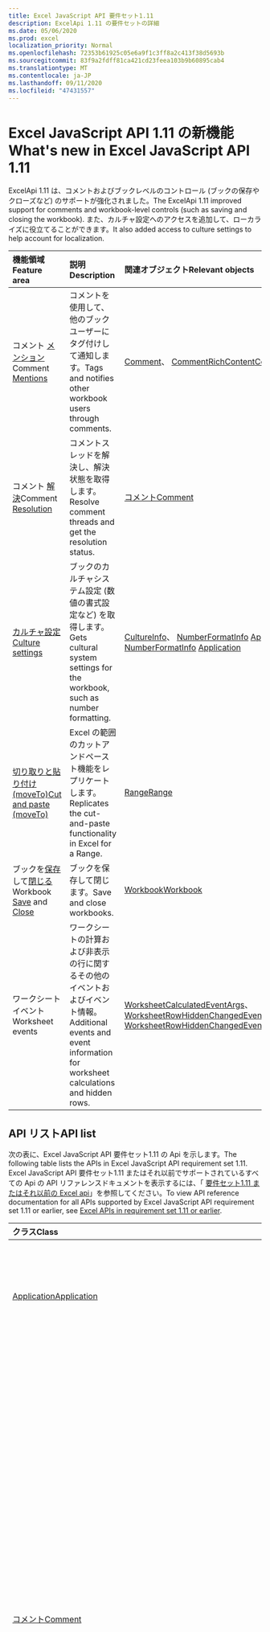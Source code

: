 ```yaml
---
title: Excel JavaScript API 要件セット1.11
description: ExcelApi 1.11 の要件セットの詳細
ms.date: 05/06/2020
ms.prod: excel
localization_priority: Normal
ms.openlocfilehash: 72353b61925c05e6a9f1c3ff8a2c413f38d5693b
ms.sourcegitcommit: 83f9a2fdff81ca421cd23feea103b9b60895cab4
ms.translationtype: MT
ms.contentlocale: ja-JP
ms.lasthandoff: 09/11/2020
ms.locfileid: "47431557"
---
```

# <a name="whats-new-in-excel-javascript-api-111"></a><span data-ttu-id="7d6bd-103">Excel JavaScript API 1.11 の新機能</span><span class="sxs-lookup"><span data-stu-id="7d6bd-103">What's new in Excel JavaScript API 1.11</span></span>

<span data-ttu-id="7d6bd-104">ExcelApi 1.11 は、コメントおよびブックレベルのコントロール (ブックの保存やクローズなど) のサポートが強化されました。</span><span class="sxs-lookup"><span data-stu-id="7d6bd-104">The ExcelApi 1.11 improved support for comments and workbook-level controls (such as saving and closing the workbook).</span></span> <span data-ttu-id="7d6bd-105">また、カルチャ設定へのアクセスを追加して、ローカライズに役立てることができます。</span><span class="sxs-lookup"><span data-stu-id="7d6bd-105">It also added access to culture settings to help account for localization.</span></span>

| <span data-ttu-id="7d6bd-106">機能領域</span><span class="sxs-lookup"><span data-stu-id="7d6bd-106">Feature area</span></span> | <span data-ttu-id="7d6bd-107">説明</span><span class="sxs-lookup"><span data-stu-id="7d6bd-107">Description</span></span> | <span data-ttu-id="7d6bd-108">関連オブジェクト</span><span class="sxs-lookup"><span data-stu-id="7d6bd-108">Relevant objects</span></span> |
|:--- |:--- |:--- |
| <span data-ttu-id="7d6bd-109">コメント [メンション](../../excel/excel-add-ins-comments.md#mentions)</span><span class="sxs-lookup"><span data-stu-id="7d6bd-109">Comment [Mentions](../../excel/excel-add-ins-comments.md#mentions)</span></span> |<span data-ttu-id="7d6bd-110">コメントを使用して、他のブックユーザーにタグ付けして通知します。</span><span class="sxs-lookup"><span data-stu-id="7d6bd-110">Tags and notifies other workbook users through comments.</span></span> | <span data-ttu-id="7d6bd-111">[Comment](/javascript/api/excel/excel.comment)、 [CommentRichContent](/javascript/api/excel/excel.commentrichcontent)</span><span class="sxs-lookup"><span data-stu-id="7d6bd-111">[Comment](/javascript/api/excel/excel.comment), [CommentRichContent](/javascript/api/excel/excel.commentrichcontent)</span></span> |
| <span data-ttu-id="7d6bd-112">コメント [解決](../../excel/excel-add-ins-comments.md#resolve-comment-threads)</span><span class="sxs-lookup"><span data-stu-id="7d6bd-112">Comment [Resolution](../../excel/excel-add-ins-comments.md#resolve-comment-threads)</span></span> | <span data-ttu-id="7d6bd-113">コメントスレッドを解決し、解決状態を取得します。</span><span class="sxs-lookup"><span data-stu-id="7d6bd-113">Resolve comment threads and get the resolution status.</span></span> | [<span data-ttu-id="7d6bd-114">コメント</span><span class="sxs-lookup"><span data-stu-id="7d6bd-114">Comment</span></span>](/javascript/api/excel/excel.comment) |
| [<span data-ttu-id="7d6bd-115">カルチャ設定</span><span class="sxs-lookup"><span data-stu-id="7d6bd-115">Culture settings</span></span>](../../excel/excel-add-ins-workbooks.md#access-application-culture-settings) | <span data-ttu-id="7d6bd-116">ブックのカルチャシステム設定 (数値の書式設定など) を取得します。</span><span class="sxs-lookup"><span data-stu-id="7d6bd-116">Gets cultural system settings for the workbook, such as number formatting.</span></span> | <span data-ttu-id="7d6bd-117">[CultureInfo](/javascript/api/excel/excel.cultureinfo)、 [NumberFormatInfo](/javascript/api/excel/excel.numberformatinfo) [Application](/javascript/api/excel/excel.application)</span><span class="sxs-lookup"><span data-stu-id="7d6bd-117">[CultureInfo](/javascript/api/excel/excel.cultureinfo), [NumberFormatInfo](/javascript/api/excel/excel.numberformatinfo) [Application](/javascript/api/excel/excel.application)</span></span> |
| [<span data-ttu-id="7d6bd-118">切り取りと貼り付け (moveTo)</span><span class="sxs-lookup"><span data-stu-id="7d6bd-118">Cut and paste (moveTo)</span></span>](../../excel/excel-add-ins-ranges-advanced.md#cut-copy-and-paste) | <span data-ttu-id="7d6bd-119">Excel の範囲のカットアンドペースト機能をレプリケートします。</span><span class="sxs-lookup"><span data-stu-id="7d6bd-119">Replicates the cut-and-paste functionality in Excel for a Range.</span></span> | [<span data-ttu-id="7d6bd-120">Range</span><span class="sxs-lookup"><span data-stu-id="7d6bd-120">Range</span></span>](/javascript/api/excel/excel.range) |
| <span data-ttu-id="7d6bd-121">ブックを[保存](../../excel/excel-add-ins-workbooks.md#save-the-workbook)して[閉じる](../../excel/excel-add-ins-workbooks.md#close-the-workbook)</span><span class="sxs-lookup"><span data-stu-id="7d6bd-121">Workbook [Save](../../excel/excel-add-ins-workbooks.md#save-the-workbook) and [Close](../../excel/excel-add-ins-workbooks.md#close-the-workbook)</span></span> | <span data-ttu-id="7d6bd-122">ブックを保存して閉じます。</span><span class="sxs-lookup"><span data-stu-id="7d6bd-122">Save and close workbooks.</span></span> | [<span data-ttu-id="7d6bd-123">Workbook</span><span class="sxs-lookup"><span data-stu-id="7d6bd-123">Workbook</span></span>](/javascript/api/excel/excel.workbook) |
| <span data-ttu-id="7d6bd-124">ワークシートイベント</span><span class="sxs-lookup"><span data-stu-id="7d6bd-124">Worksheet events</span></span> | <span data-ttu-id="7d6bd-125">ワークシートの計算および非表示の行に関するその他のイベントおよびイベント情報。</span><span class="sxs-lookup"><span data-stu-id="7d6bd-125">Additional events and event information for worksheet calculations and hidden rows.</span></span> | <span data-ttu-id="7d6bd-126">[WorksheetCalculatedEventArgs](/javascript/api/excel/excel.worksheetcalculatedeventargs)、 [WorksheetRowHiddenChangedEventArgs](/javascript/api/excel/excel.worksheetrowhiddenchangedeventargs)</span><span class="sxs-lookup"><span data-stu-id="7d6bd-126">[WorksheetCalculatedEventArgs](/javascript/api/excel/excel.worksheetcalculatedeventargs), [WorksheetRowHiddenChangedEventArgs](/javascript/api/excel/excel.worksheetrowhiddenchangedeventargs)</span></span> |

## <a name="api-list"></a><span data-ttu-id="7d6bd-127">API リスト</span><span class="sxs-lookup"><span data-stu-id="7d6bd-127">API list</span></span>

<span data-ttu-id="7d6bd-128">次の表に、Excel JavaScript API 要件セット1.11 の Api を示します。</span><span class="sxs-lookup"><span data-stu-id="7d6bd-128">The following table lists the APIs in Excel JavaScript API requirement set 1.11.</span></span> <span data-ttu-id="7d6bd-129">Excel JavaScript API 要件セット1.11 またはそれ以前でサポートされているすべての Api の API リファレンスドキュメントを表示するには、「 [要件セット1.11 またはそれ以前の Excel api](/javascript/api/excel?view=excel-js-1.11&preserve-view=true)」を参照してください。</span><span class="sxs-lookup"><span data-stu-id="7d6bd-129">To view API reference documentation for all APIs supported by Excel JavaScript API requirement set 1.11 or earlier, see [Excel APIs in requirement set 1.11 or earlier](/javascript/api/excel?view=excel-js-1.11&preserve-view=true).</span></span>

| <span data-ttu-id="7d6bd-130">クラス</span><span class="sxs-lookup"><span data-stu-id="7d6bd-130">Class</span></span> | <span data-ttu-id="7d6bd-131">フィールド</span><span class="sxs-lookup"><span data-stu-id="7d6bd-131">Fields</span></span> | <span data-ttu-id="7d6bd-132">説明</span><span class="sxs-lookup"><span data-stu-id="7d6bd-132">Description</span></span> |
|:---|:---|:---|
|[<span data-ttu-id="7d6bd-133">Application</span><span class="sxs-lookup"><span data-stu-id="7d6bd-133">Application</span></span>](/javascript/api/excel/excel.application)|[<span data-ttu-id="7d6bd-134">cultureInfo</span><span class="sxs-lookup"><span data-stu-id="7d6bd-134">cultureInfo</span></span>](/javascript/api/excel/excel.application#cultureinfo)|<span data-ttu-id="7d6bd-135">現在のシステムのカルチャ設定に基づく情報を提供します。</span><span class="sxs-lookup"><span data-stu-id="7d6bd-135">Provides information based on current system culture settings.</span></span> <span data-ttu-id="7d6bd-136">これには、カルチャ名、数値形式、およびその他のカルチャに依存する設定が含まれます。</span><span class="sxs-lookup"><span data-stu-id="7d6bd-136">This includes the culture names, number formatting, and other culturally dependent settings.</span></span>|
||[<span data-ttu-id="7d6bd-137">decimalSeparator</span><span class="sxs-lookup"><span data-stu-id="7d6bd-137">decimalSeparator</span></span>](/javascript/api/excel/excel.application#decimalseparator)|<span data-ttu-id="7d6bd-138">数値の小数点の記号として使用される文字列を取得します。</span><span class="sxs-lookup"><span data-stu-id="7d6bd-138">Gets the string used as the decimal separator for numeric values.</span></span> <span data-ttu-id="7d6bd-139">これは、Excel のローカル設定に基づいています。</span><span class="sxs-lookup"><span data-stu-id="7d6bd-139">This is based on Excel's local settings.</span></span>|
||[<span data-ttu-id="7d6bd-140">thousandsSeparator</span><span class="sxs-lookup"><span data-stu-id="7d6bd-140">thousandsSeparator</span></span>](/javascript/api/excel/excel.application#thousandsseparator)|<span data-ttu-id="7d6bd-141">数値の小数点の左側にある数字のグループを区切るために使用される文字列を取得します。</span><span class="sxs-lookup"><span data-stu-id="7d6bd-141">Gets the string used to separate groups of digits to the left of the decimal for numeric values.</span></span> <span data-ttu-id="7d6bd-142">これは、Excel のローカル設定に基づいています。</span><span class="sxs-lookup"><span data-stu-id="7d6bd-142">This is based on Excel's local settings.</span></span>|
||[<span data-ttu-id="7d6bd-143">useSystemSeparators</span><span class="sxs-lookup"><span data-stu-id="7d6bd-143">useSystemSeparators</span></span>](/javascript/api/excel/excel.application#usesystemseparators)|<span data-ttu-id="7d6bd-144">Excel のシステム区切り記号を有効にするかどうかを指定します。</span><span class="sxs-lookup"><span data-stu-id="7d6bd-144">Specifies if the system separators of Excel are enabled.</span></span>|
|[<span data-ttu-id="7d6bd-145">コメント</span><span class="sxs-lookup"><span data-stu-id="7d6bd-145">Comment</span></span>](/javascript/api/excel/excel.comment)|[<span data-ttu-id="7d6bd-146">mentions</span><span class="sxs-lookup"><span data-stu-id="7d6bd-146">mentions</span></span>](/javascript/api/excel/excel.comment#mentions)|<span data-ttu-id="7d6bd-147">コメントに記載されているエンティティ (ユーザーなど) を取得します。</span><span class="sxs-lookup"><span data-stu-id="7d6bd-147">Gets the entities (e.g., people) that are mentioned in comments.</span></span>|
||[<span data-ttu-id="7d6bd-148">richContent</span><span class="sxs-lookup"><span data-stu-id="7d6bd-148">richContent</span></span>](/javascript/api/excel/excel.comment#richcontent)|<span data-ttu-id="7d6bd-149">リッチコメントの内容 (コメント内のメンションなど) を取得します。</span><span class="sxs-lookup"><span data-stu-id="7d6bd-149">Gets the rich comment content (e.g., mentions in comments).</span></span> <span data-ttu-id="7d6bd-150">この文字列は、エンドユーザーに表示されることを意図したものではありません。</span><span class="sxs-lookup"><span data-stu-id="7d6bd-150">This string is not meant to be displayed to end-users.</span></span> <span data-ttu-id="7d6bd-151">アドインでは、リッチコメントコンテンツを解析するためにのみ使用する必要があります。</span><span class="sxs-lookup"><span data-stu-id="7d6bd-151">Your add-in should only use this to parse rich comment content.</span></span>|
||[<span data-ttu-id="7d6bd-152">解析</span><span class="sxs-lookup"><span data-stu-id="7d6bd-152">resolved</span></span>](/javascript/api/excel/excel.comment#resolved)|<span data-ttu-id="7d6bd-153">コメントスレッドの状態。</span><span class="sxs-lookup"><span data-stu-id="7d6bd-153">The comment thread status.</span></span> <span data-ttu-id="7d6bd-154">値 "true" は、コメントスレッドが解決されることを意味します。</span><span class="sxs-lookup"><span data-stu-id="7d6bd-154">A value of "true" means the comment thread is resolved.</span></span>|
||[<span data-ttu-id="7d6bd-155">updateMentions (contentWithMentions ション: CommentRichContent)</span><span class="sxs-lookup"><span data-stu-id="7d6bd-155">updateMentions(contentWithMentions: Excel.CommentRichContent)</span></span>](/javascript/api/excel/excel.comment#updatementions-contentwithmentions-)|<span data-ttu-id="7d6bd-156">特別に書式設定された文字列とメンションの一覧を使用して、コメントの内容を更新します。</span><span class="sxs-lookup"><span data-stu-id="7d6bd-156">Updates the comment content with a specially formatted string and a list of mentions.</span></span>|
|[<span data-ttu-id="7d6bd-157">CommentCollection</span><span class="sxs-lookup"><span data-stu-id="7d6bd-157">CommentCollection</span></span>](/javascript/api/excel/excel.commentcollection)|[<span data-ttu-id="7d6bd-158">add (cellAddress: Range \| string, content: CommentRichContent \| String, contenttype?: Excel)</span><span class="sxs-lookup"><span data-stu-id="7d6bd-158">add(cellAddress: Range \| string, content: CommentRichContent \| string, contentType?: Excel.ContentType)</span></span>](/javascript/api/excel/excel.commentcollection#add-celladdress--content--contenttype-)|<span data-ttu-id="7d6bd-159">指定したセルで、指定した内容の新しいコメントを作成します。</span><span class="sxs-lookup"><span data-stu-id="7d6bd-159">Creates a new comment with the given content on the given cell.</span></span> <span data-ttu-id="7d6bd-160">`InvalidArgument`指定した範囲が1つのセルより大きい場合は、エラーがスローされます。</span><span class="sxs-lookup"><span data-stu-id="7d6bd-160">An `InvalidArgument` error is thrown if the provided range is larger than one cell.</span></span>|
|[<span data-ttu-id="7d6bd-161">コメントについて</span><span class="sxs-lookup"><span data-stu-id="7d6bd-161">CommentMention</span></span>](/javascript/api/excel/excel.commentmention)|[<span data-ttu-id="7d6bd-162">email</span><span class="sxs-lookup"><span data-stu-id="7d6bd-162">email</span></span>](/javascript/api/excel/excel.commentmention#email)|<span data-ttu-id="7d6bd-163">コメントに記載されているエンティティの電子メールアドレス。</span><span class="sxs-lookup"><span data-stu-id="7d6bd-163">The email address of the entity that is mentioned in comment.</span></span>|
||[<span data-ttu-id="7d6bd-164">id</span><span class="sxs-lookup"><span data-stu-id="7d6bd-164">id</span></span>](/javascript/api/excel/excel.commentmention#id)|<span data-ttu-id="7d6bd-165">エンティティの id。</span><span class="sxs-lookup"><span data-stu-id="7d6bd-165">The id of the entity.</span></span> <span data-ttu-id="7d6bd-166">Id は、のいずれかの id と一致し `CommentRichContent.richContent` ます。</span><span class="sxs-lookup"><span data-stu-id="7d6bd-166">The id matches one of the ids in `CommentRichContent.richContent`.</span></span>|
||[<span data-ttu-id="7d6bd-167">name</span><span class="sxs-lookup"><span data-stu-id="7d6bd-167">name</span></span>](/javascript/api/excel/excel.commentmention#name)|<span data-ttu-id="7d6bd-168">Comment で言及されているエンティティの名前。</span><span class="sxs-lookup"><span data-stu-id="7d6bd-168">The name of the entity that is mentioned in comment.</span></span>|
|[<span data-ttu-id="7d6bd-169">CommentReply</span><span class="sxs-lookup"><span data-stu-id="7d6bd-169">CommentReply</span></span>](/javascript/api/excel/excel.commentreply)|[<span data-ttu-id="7d6bd-170">mentions</span><span class="sxs-lookup"><span data-stu-id="7d6bd-170">mentions</span></span>](/javascript/api/excel/excel.commentreply#mentions)|<span data-ttu-id="7d6bd-171">コメントに記載されているエンティティ (ユーザーなど)。</span><span class="sxs-lookup"><span data-stu-id="7d6bd-171">The entities (e.g., people) that are mentioned in comments.</span></span>|
||[<span data-ttu-id="7d6bd-172">解析</span><span class="sxs-lookup"><span data-stu-id="7d6bd-172">resolved</span></span>](/javascript/api/excel/excel.commentreply#resolved)|<span data-ttu-id="7d6bd-173">コメントの返信状態。</span><span class="sxs-lookup"><span data-stu-id="7d6bd-173">The comment reply status.</span></span> <span data-ttu-id="7d6bd-174">値 "true" は、応答が解決された状態であることを意味します。</span><span class="sxs-lookup"><span data-stu-id="7d6bd-174">A value of "true" means the reply is in the resolved state.</span></span>|
||[<span data-ttu-id="7d6bd-175">richContent</span><span class="sxs-lookup"><span data-stu-id="7d6bd-175">richContent</span></span>](/javascript/api/excel/excel.commentreply#richcontent)|<span data-ttu-id="7d6bd-176">リッチコメントの内容 (コメント内のメンションなど)。</span><span class="sxs-lookup"><span data-stu-id="7d6bd-176">The rich comment content (e.g., mentions in comments).</span></span> <span data-ttu-id="7d6bd-177">この文字列は、エンドユーザーに表示されることを意図したものではありません。</span><span class="sxs-lookup"><span data-stu-id="7d6bd-177">This string is not meant to be displayed to end-users.</span></span> <span data-ttu-id="7d6bd-178">アドインでは、リッチコメントコンテンツを解析するためにのみ使用する必要があります。</span><span class="sxs-lookup"><span data-stu-id="7d6bd-178">Your add-in should only use this to parse rich comment content.</span></span>|
||[<span data-ttu-id="7d6bd-179">updateMentions (contentWithMentions ション: CommentRichContent)</span><span class="sxs-lookup"><span data-stu-id="7d6bd-179">updateMentions(contentWithMentions: Excel.CommentRichContent)</span></span>](/javascript/api/excel/excel.commentreply#updatementions-contentwithmentions-)|<span data-ttu-id="7d6bd-180">特別に書式設定された文字列とメンションの一覧を使用して、コメントの内容を更新します。</span><span class="sxs-lookup"><span data-stu-id="7d6bd-180">Updates the comment content with a specially formatted string and a list of mentions.</span></span>|
|[<span data-ttu-id="7d6bd-181">CommentReplyCollection</span><span class="sxs-lookup"><span data-stu-id="7d6bd-181">CommentReplyCollection</span></span>](/javascript/api/excel/excel.commentreplycollection)|[<span data-ttu-id="7d6bd-182">add (content: CommentRichContent \| string, contenttype?: Excel)</span><span class="sxs-lookup"><span data-stu-id="7d6bd-182">add(content: CommentRichContent \| string, contentType?: Excel.ContentType)</span></span>](/javascript/api/excel/excel.commentreplycollection#add-content--contenttype-)|<span data-ttu-id="7d6bd-183">コメントのコメント返信を作成します。</span><span class="sxs-lookup"><span data-stu-id="7d6bd-183">Creates a comment reply for comment.</span></span>|
|[<span data-ttu-id="7d6bd-184">CommentRichContent</span><span class="sxs-lookup"><span data-stu-id="7d6bd-184">CommentRichContent</span></span>](/javascript/api/excel/excel.commentrichcontent)|[<span data-ttu-id="7d6bd-185">mentions</span><span class="sxs-lookup"><span data-stu-id="7d6bd-185">mentions</span></span>](/javascript/api/excel/excel.commentrichcontent#mentions)|<span data-ttu-id="7d6bd-186">コメント内で言及されているすべてのエンティティ (人物など) を含む配列。</span><span class="sxs-lookup"><span data-stu-id="7d6bd-186">An array containing all the entities (e.g., people) mentioned within the comment.</span></span>|
||[<span data-ttu-id="7d6bd-187">richContent</span><span class="sxs-lookup"><span data-stu-id="7d6bd-187">richContent</span></span>](/javascript/api/excel/excel.commentrichcontent#richcontent)|<span data-ttu-id="7d6bd-188">コメントのリッチコンテンツを指定します (たとえば、メンションを含むコメントコンテンツ、最初に説明したエンティティの id 属性は0、2番目に指定したエンティティの id 属性は1です)。</span><span class="sxs-lookup"><span data-stu-id="7d6bd-188">Specifies the rich content of the comment (e.g., comment content with mentions, the first mentioned entity has an id attribute of 0, and the second mentioned entity has an id attribute of 1.</span></span>|
|[<span data-ttu-id="7d6bd-189">CultureInfo</span><span class="sxs-lookup"><span data-stu-id="7d6bd-189">CultureInfo</span></span>](/javascript/api/excel/excel.cultureinfo)|[<span data-ttu-id="7d6bd-190">name</span><span class="sxs-lookup"><span data-stu-id="7d6bd-190">name</span></span>](/javascript/api/excel/excel.cultureinfo#name)|<span data-ttu-id="7d6bd-191">カルチャ名を languagecode2-country/regioncode2 の形式で取得します (例: "zh-cn-cn" または "en-us")。</span><span class="sxs-lookup"><span data-stu-id="7d6bd-191">Gets the culture name in the format languagecode2-country/regioncode2 (e.g., "zh-cn" or "en-us").</span></span> <span data-ttu-id="7d6bd-192">これは、現在のシステム設定に基づいています。</span><span class="sxs-lookup"><span data-stu-id="7d6bd-192">This is based on current system settings.</span></span>|
||[<span data-ttu-id="7d6bd-193">numberFormat</span><span class="sxs-lookup"><span data-stu-id="7d6bd-193">numberFormat</span></span>](/javascript/api/excel/excel.cultureinfo#numberformat)|<span data-ttu-id="7d6bd-194">数字を表示するためのカルチャに適した形式を定義します。</span><span class="sxs-lookup"><span data-stu-id="7d6bd-194">Defines the culturally appropriate format of displaying numbers.</span></span> <span data-ttu-id="7d6bd-195">これは、現在のシステムのカルチャ設定に基づいています。</span><span class="sxs-lookup"><span data-stu-id="7d6bd-195">This is based on current system culture settings.</span></span>|
|[<span data-ttu-id="7d6bd-196">NumberFormatInfo</span><span class="sxs-lookup"><span data-stu-id="7d6bd-196">NumberFormatInfo</span></span>](/javascript/api/excel/excel.numberformatinfo)|[<span data-ttu-id="7d6bd-197">numberDecimalSeparator</span><span class="sxs-lookup"><span data-stu-id="7d6bd-197">numberDecimalSeparator</span></span>](/javascript/api/excel/excel.numberformatinfo#numberdecimalseparator)|<span data-ttu-id="7d6bd-198">数値の小数点の記号として使用される文字列を取得します。</span><span class="sxs-lookup"><span data-stu-id="7d6bd-198">Gets the string used as the decimal separator for numeric values.</span></span> <span data-ttu-id="7d6bd-199">これは、現在のシステム設定に基づいています。</span><span class="sxs-lookup"><span data-stu-id="7d6bd-199">This is based on current system settings.</span></span>|
||[<span data-ttu-id="7d6bd-200">番号 Groupseparator</span><span class="sxs-lookup"><span data-stu-id="7d6bd-200">numberGroupSeparator</span></span>](/javascript/api/excel/excel.numberformatinfo#numbergroupseparator)|<span data-ttu-id="7d6bd-201">数値の小数点の左側にある数字のグループを区切るために使用される文字列を取得します。</span><span class="sxs-lookup"><span data-stu-id="7d6bd-201">Gets the string used to separate groups of digits to the left of the decimal for numeric values.</span></span> <span data-ttu-id="7d6bd-202">これは、現在のシステム設定に基づいています。</span><span class="sxs-lookup"><span data-stu-id="7d6bd-202">This is based on current system settings.</span></span>|
|[<span data-ttu-id="7d6bd-203">Range</span><span class="sxs-lookup"><span data-stu-id="7d6bd-203">Range</span></span>](/javascript/api/excel/excel.range)|[<span data-ttu-id="7d6bd-204">moveTo (destinationRange: Range \| string)</span><span class="sxs-lookup"><span data-stu-id="7d6bd-204">moveTo(destinationRange: Range \| string)</span></span>](/javascript/api/excel/excel.range#moveto-destinationrange-)|<span data-ttu-id="7d6bd-205">セルの値、書式設定、および数式を現在の範囲から移動先の範囲に移動し、そのセルの古い情報を置き換えます。</span><span class="sxs-lookup"><span data-stu-id="7d6bd-205">Moves cell values, formatting, and formulas from current range to the destination range, replacing the old information in those cells.</span></span>|
|[<span data-ttu-id="7d6bd-206">範囲の形式</span><span class="sxs-lookup"><span data-stu-id="7d6bd-206">RangeFormat</span></span>](/javascript/api/excel/excel.rangeformat)|[<span data-ttu-id="7d6bd-207">adjustIndent (金額: 数値)</span><span class="sxs-lookup"><span data-stu-id="7d6bd-207">adjustIndent(amount: number)</span></span>](/javascript/api/excel/excel.rangeformat#adjustindent-amount-)|<span data-ttu-id="7d6bd-208">範囲の書式のインデントを調整します。</span><span class="sxs-lookup"><span data-stu-id="7d6bd-208">Adjusts the indentation of the range formatting.</span></span> <span data-ttu-id="7d6bd-209">[インデント] の値の範囲は 0 ~ 250 で、文字単位です。</span><span class="sxs-lookup"><span data-stu-id="7d6bd-209">The indent value ranges from 0 to 250 and is measured in characters.</span></span>|
|[<span data-ttu-id="7d6bd-210">ブック</span><span class="sxs-lookup"><span data-stu-id="7d6bd-210">Workbook</span></span>](/javascript/api/excel/excel.workbook)|[<span data-ttu-id="7d6bd-211">close(closeBehavior?: Excel.CloseBehavior)</span><span class="sxs-lookup"><span data-stu-id="7d6bd-211">close(closeBehavior?: Excel.CloseBehavior)</span></span>](/javascript/api/excel/excel.workbook#close-closebehavior-)|<span data-ttu-id="7d6bd-212">現在のブックを閉じます。</span><span class="sxs-lookup"><span data-stu-id="7d6bd-212">Close current workbook.</span></span>|
||[<span data-ttu-id="7d6bd-213">save(saveBehavior?: Excel.SaveBehavior)</span><span class="sxs-lookup"><span data-stu-id="7d6bd-213">save(saveBehavior?: Excel.SaveBehavior)</span></span>](/javascript/api/excel/excel.workbook#save-savebehavior-)|<span data-ttu-id="7d6bd-214">現在のブックを保存します。</span><span class="sxs-lookup"><span data-stu-id="7d6bd-214">Save current workbook.</span></span>|
|[<span data-ttu-id="7d6bd-215">ワークシート</span><span class="sxs-lookup"><span data-stu-id="7d6bd-215">Worksheet</span></span>](/javascript/api/excel/excel.worksheet)|[<span data-ttu-id="7d6bd-216">onRowHiddenChanged</span><span class="sxs-lookup"><span data-stu-id="7d6bd-216">onRowHiddenChanged</span></span>](/javascript/api/excel/excel.worksheet#onrowhiddenchanged)|<span data-ttu-id="7d6bd-217">特定のワークシートで、1つまたは複数の行の非表示の状態が変更されたときに発生します。</span><span class="sxs-lookup"><span data-stu-id="7d6bd-217">Occurs when the hidden state of one or more rows has changed on a specific worksheet.</span></span>|
|[<span data-ttu-id="7d6bd-218">WorksheetCalculatedEventArgs</span><span class="sxs-lookup"><span data-stu-id="7d6bd-218">WorksheetCalculatedEventArgs</span></span>](/javascript/api/excel/excel.worksheetcalculatedeventargs)|[<span data-ttu-id="7d6bd-219">address</span><span class="sxs-lookup"><span data-stu-id="7d6bd-219">address</span></span>](/javascript/api/excel/excel.worksheetcalculatedeventargs#address)|<span data-ttu-id="7d6bd-220">計算を完了した範囲のアドレス。</span><span class="sxs-lookup"><span data-stu-id="7d6bd-220">The address of the range that completed calculation.</span></span>|
|[<span data-ttu-id="7d6bd-221">WorksheetCollection</span><span class="sxs-lookup"><span data-stu-id="7d6bd-221">WorksheetCollection</span></span>](/javascript/api/excel/excel.worksheetcollection)|[<span data-ttu-id="7d6bd-222">onRowHiddenChanged</span><span class="sxs-lookup"><span data-stu-id="7d6bd-222">onRowHiddenChanged</span></span>](/javascript/api/excel/excel.worksheetcollection#onrowhiddenchanged)|<span data-ttu-id="7d6bd-223">特定のワークシートで、1つまたは複数の行の非表示の状態が変更されたときに発生します。</span><span class="sxs-lookup"><span data-stu-id="7d6bd-223">Occurs when the hidden state of one or more rows has changed on a specific worksheet.</span></span>|
|[<span data-ttu-id="7d6bd-224">WorksheetRowHiddenChangedEventArgs</span><span class="sxs-lookup"><span data-stu-id="7d6bd-224">WorksheetRowHiddenChangedEventArgs</span></span>](/javascript/api/excel/excel.worksheetrowhiddenchangedeventargs)|[<span data-ttu-id="7d6bd-225">address</span><span class="sxs-lookup"><span data-stu-id="7d6bd-225">address</span></span>](/javascript/api/excel/excel.worksheetrowhiddenchangedeventargs#address)|<span data-ttu-id="7d6bd-226">特定のワークシートで変更されたエリアを表す範囲のアドレスを取得します。</span><span class="sxs-lookup"><span data-stu-id="7d6bd-226">Gets the range address that represents the changed area of a specific worksheet.</span></span>|
||[<span data-ttu-id="7d6bd-227">changeType</span><span class="sxs-lookup"><span data-stu-id="7d6bd-227">changeType</span></span>](/javascript/api/excel/excel.worksheetrowhiddenchangedeventargs#changetype)|<span data-ttu-id="7d6bd-228">イベントがトリガーされた方法を表す変更の種類を取得します。</span><span class="sxs-lookup"><span data-stu-id="7d6bd-228">Gets the type of change that represents how the event was triggered.</span></span> <span data-ttu-id="7d6bd-229">詳細は「`Excel.RowHiddenChangeType`」をご覧ください。</span><span class="sxs-lookup"><span data-stu-id="7d6bd-229">See `Excel.RowHiddenChangeType` for details.</span></span>|
||[<span data-ttu-id="7d6bd-230">source</span><span class="sxs-lookup"><span data-stu-id="7d6bd-230">source</span></span>](/javascript/api/excel/excel.worksheetrowhiddenchangedeventargs#source)|<span data-ttu-id="7d6bd-231">イベントのソースを取得します。</span><span class="sxs-lookup"><span data-stu-id="7d6bd-231">Gets the source of the event.</span></span> <span data-ttu-id="7d6bd-232">詳細については、Excel.EventSource をご覧ください。</span><span class="sxs-lookup"><span data-stu-id="7d6bd-232">See Excel.EventSource for details.</span></span>|
||[<span data-ttu-id="7d6bd-233">type</span><span class="sxs-lookup"><span data-stu-id="7d6bd-233">type</span></span>](/javascript/api/excel/excel.worksheetrowhiddenchangedeventargs#type)|<span data-ttu-id="7d6bd-234">イベントの種類を取得します。</span><span class="sxs-lookup"><span data-stu-id="7d6bd-234">Gets the type of the event.</span></span> <span data-ttu-id="7d6bd-235">詳細については、Excel.EventType をご覧ください。</span><span class="sxs-lookup"><span data-stu-id="7d6bd-235">See Excel.EventType for details.</span></span>|
||[<span data-ttu-id="7d6bd-236">worksheetId</span><span class="sxs-lookup"><span data-stu-id="7d6bd-236">worksheetId</span></span>](/javascript/api/excel/excel.worksheetrowhiddenchangedeventargs#worksheetid)|<span data-ttu-id="7d6bd-237">データが変更されたワークシートの ID を取得します。</span><span class="sxs-lookup"><span data-stu-id="7d6bd-237">Gets the id of the worksheet in which the data changed.</span></span>|

## <a name="see-also"></a><span data-ttu-id="7d6bd-238">関連項目</span><span class="sxs-lookup"><span data-stu-id="7d6bd-238">See also</span></span>

- [<span data-ttu-id="7d6bd-239">Excel JavaScript API リファレンス ドキュメント</span><span class="sxs-lookup"><span data-stu-id="7d6bd-239">Excel JavaScript API Reference Documentation</span></span>](/javascript/api/excel?view=excel-js-1.11&preserve-view=true)
- [<span data-ttu-id="7d6bd-240">Excel JavaScript API の要件セット</span><span class="sxs-lookup"><span data-stu-id="7d6bd-240">Excel JavaScript API requirement sets</span></span>](excel-api-requirement-sets.md)

